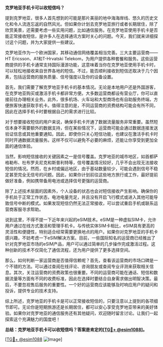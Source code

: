 **克罗地亚手机卡可以收短信吗？**

提到克罗地亚，很多人首先想到的可能是那片美丽的地中海海岸线、悠久的历史文化和令人流连忘返的自然风光。但如果你计划去克罗地亚旅行或者长期居住，除了欣赏美景，还需要考虑一些实用问题，比如通信服务。在克罗地亚使用手机卡是否能正常接收短信，是许多人在选择通讯方案时关心的问题。今天，我们就来详细探讨这个问题，并为大家提供一些建议。

克罗地亚作为一个欧洲国家，其移动通信网络覆盖相当完善。三大主要运营商——HT Ericsson、A1和T-Hrvatski Telekom，为用户提供各种套餐和服务。这些运营商提供的手机卡通常支持国际漫游功能，这意味着当你在克罗地亚使用手机卡时，可以轻松地接收来自世界各地的短信。不过，能否顺利接收到短信还取决于几个因素，包括运营商的服务质量、信号强度以及你的设备设置。

首先，我们需要了解克罗地亚手机卡的基本情况。无论是本地用户还是外国游客，在克罗地亚购买或激活手机卡都非常方便。大多数运营商都设有营业厅，你可以直接前往办理相关业务。此外，很多机场、火车站和大型商场也有自助服务终端，方便旅客快速获取手机卡。值得注意的是，不同运营商的资费结构可能会有所不同，因此在选择手机卡时要根据自己的需求进行比较。

对于想要接收短信的用户来说，确保手机卡开通了数据流量服务非常重要。虽然短信本身不需要额外的数据支持，但在某些情况下，运营商可能会通过数据连接发送验证信息或其他重要通知。因此，即使你只关心短信功能，也建议在激活手机卡时同时开通数据流量服务。这样不仅可以避免不必要的麻烦，还能让你享受到更加全面的通信体验。

当然，影响短信接收的关键因素之一是信号覆盖。克罗地亚的城市地区，如首都萨格勒布、杜布罗夫尼克和斯普利特等，信号覆盖情况较好，几乎不会出现无法接收短信的情况。然而，在乡村或偏远地区，由于基站数量较少，可能会遇到信号不稳定甚至完全无信号的问题。因此，如果你计划前往这些地方旅行或工作，最好提前做好准备，例如携带备用电池或选择信号更强的运营商。

除了上述技术层面的因素外，个人设备的状态也会对短信接收产生影响。确保你的手机处于正常工作状态，电池电量充足，并且没有开启飞行模式或进入其他可能导致信号中断的模式。如果发现短信仍然无法正常接收，可以尝试重启手机或联系运营商客服寻求帮助。

说到这里，不得不提一下近年来兴起的eSIM技术。eSIM是一种虚拟SIM卡，允许用户通过在线方式激活和管理手机卡。与传统实体SIM卡相比，eSIM具有更高的灵活性和便捷性，特别适合经常需要更换地点的用户。如果你对克罗地亚的手机卡感兴趣，不妨考虑一下eSIM解决方案。目前，一些国际知名的运营商已经推出了针对克罗地亚市场的eSIM产品，用户可以通过简单的几步操作完成激活过程。这种创新的技术不仅简化了通信流程，还为用户提供了更多选择空间。

那么，如何判断一家运营商是否值得信赖呢？首先，查看该运营商的市场口碑是一个不错的方法。可以通过查阅在线评论、咨询朋友或查阅专业评测来获取相关信息。其次，关注运营商的资费政策也很重要。不同的运营商可能在通话、短信和数据流量等方面有不同的收费标准，因此在选择时要结合自身需求做出明智决策。最后，不要忽视售后服务的重要性。一个好的运营商应该能够及时响应用户的疑问和投诉，提供专业的技术支持。

综上所述，克罗地亚的手机卡是可以正常接收短信的，只要注意以上提到的各项细节即可。无论你是短期旅游还是长期居住，都可以安心享受克罗地亚带来的美好体验。如果你对克罗地亚的通信服务还有其他疑问，欢迎随时留言讨论。让我们一起探索这个充满魅力的国度吧！

**总结：克罗地亚手机卡可以收短信吗？答案是肯定的[[TG💪+ @esim1088](https://t.me/s/esim1088)]。**

[[TG💪+ @esim1088](https://t.me/s/esim1088) ![Image](https://i.postimg.cc/4NQfJmqS/Snipaste-2025-05-13-00-14-12.png)]